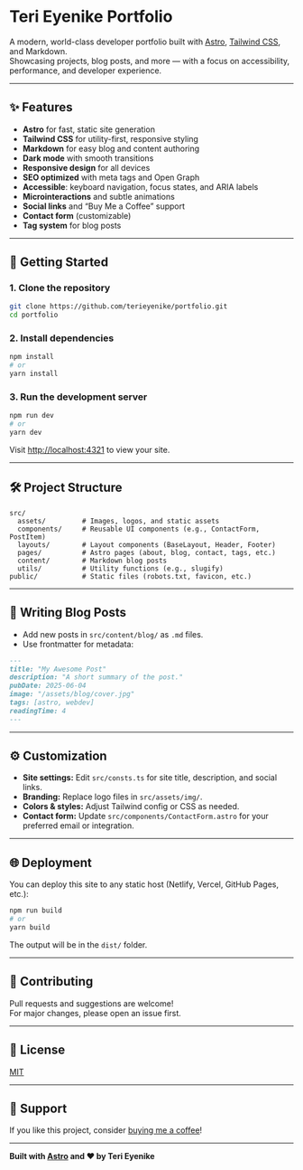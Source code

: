 # Teri Eyenike Portfolio

A modern, world-class developer portfolio built with [Astro](https://astro.build), [Tailwind CSS](https://tailwindcss.com), and Markdown.  
Showcasing projects, blog posts, and more — with a focus on accessibility, performance, and developer experience.

---

## ✨ Features

- **Astro** for fast, static site generation
- **Tailwind CSS** for utility-first, responsive styling
- **Markdown** for easy blog and content authoring
- **Dark mode** with smooth transitions
- **Responsive design** for all devices
- **SEO optimized** with meta tags and Open Graph
- **Accessible**: keyboard navigation, focus states, and ARIA labels
- **Microinteractions** and subtle animations
- **Social links** and “Buy Me a Coffee” support
- **Contact form** (customizable)
- **Tag system** for blog posts

---

## 🚀 Getting Started

### 1. **Clone the repository**

```bash
git clone https://github.com/terieyenike/portfolio.git
cd portfolio
```

### 2. **Install dependencies**

```bash
npm install
# or
yarn install
```

### 3. **Run the development server**

```bash
npm run dev
# or
yarn dev
```

Visit [http://localhost:4321](http://localhost:4321) to view your site.

---

## 🛠️ Project Structure

```
src/
  assets/         # Images, logos, and static assets
  components/     # Reusable UI components (e.g., ContactForm, PostItem)
  layouts/        # Layout components (BaseLayout, Header, Footer)
  pages/          # Astro pages (about, blog, contact, tags, etc.)
  content/        # Markdown blog posts
  utils/          # Utility functions (e.g., slugify)
public/           # Static files (robots.txt, favicon, etc.)
```

---

## 📝 Writing Blog Posts

- Add new posts in `src/content/blog/` as `.md` files.
- Use frontmatter for metadata:

```markdown
---
title: "My Awesome Post"
description: "A short summary of the post."
pubDate: 2025-06-04
image: "/assets/blog/cover.jpg"
tags: [astro, webdev]
readingTime: 4
---
```

---

## ⚙️ Customization

- **Site settings:** Edit `src/consts.ts` for site title, description, and social links.
- **Branding:** Replace logo files in `src/assets/img/`.
- **Colors & styles:** Adjust Tailwind config or CSS as needed.
- **Contact form:** Update `src/components/ContactForm.astro` for your preferred email or integration.

---

## 🌐 Deployment

You can deploy this site to any static host (Netlify, Vercel, GitHub Pages, etc.):

```bash
npm run build
# or
yarn build
```

The output will be in the `dist/` folder.

---

## 🤝 Contributing

Pull requests and suggestions are welcome!  
For major changes, please open an issue first.

---

## 📄 License

[MIT](LICENSE)

---

## 🙏 Support

If you like this project, consider [buying me a coffee](https://www.buymeacoffee.com/eyenike)!

---

**Built with [Astro](https://astro.build) and ❤️ by Teri Eyenike**
